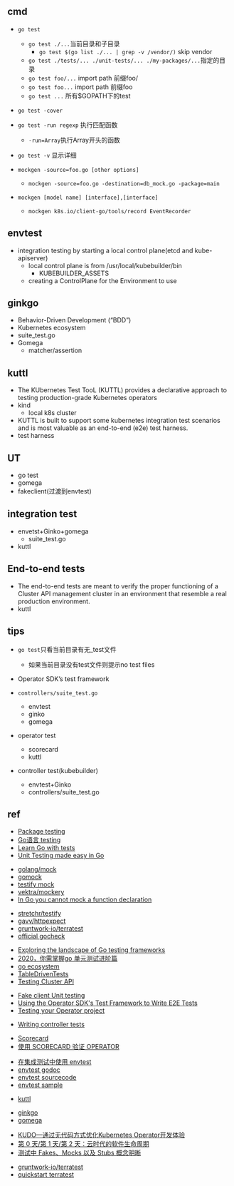 
## cmd
+ `go test`  
    + `go test ./...`当前目录和子目录
        + `go test $(go list ./... | grep -v /vendor/)` skip vendor
    + `go test ./tests/... ./unit-tests/... ./my-packages/...`指定的目录
    + `go test foo/...` import path 前缀foo/
    + `go test foo...` import path 前缀foo
    + `go test ...` 所有$GOPATH下的test
+ `go test -cover`
+ `go test -run regexp` 执行匹配函数
    + `-run=Array`执行Array开头的函数
+ `go test -v` 显示详细

+ `mockgen -source=foo.go [other options] `
    + `mockgen -source=foo.go -destination=db_mock.go -package=main`
+ `mockgen [model name] [interface],[interface]`
    + `mockgen k8s.io/client-go/tools/record EventRecorder`


## envtest
+ integration testing by starting a local control plane(etcd and kube-apiserver)
    +  local control plane is from /usr/local/kubebuilder/bin
        + KUBEBUILDER_ASSETS
    + creating a ControlPlane for the Environment to use

## ginkgo
+ Behavior-Driven Development (“BDD”)
+ Kubernetes ecosystem
+ suite_test.go
+ Gomega
    + matcher/assertion

## kuttl
+ The KUbernetes Test TooL (KUTTL) provides a declarative approach to testing production-grade Kubernetes operators
+ kind
    + local k8s cluster
+ KUTTL is built to support some kubernetes integration test scenarios and is most valuable as an end-to-end (e2e) test harness.
+ test harness

## UT
+ go test
+ gomega
+ fakeclient(过渡到envtest)

## integration test
+ envetst+Ginko+gomega
    + suite_test.go
+ kuttl

## End-to-end tests
+ The end-to-end tests are meant to verify the proper functioning of a Cluster API management cluster in an environment that resemble a real production environment.
+ kuttl






## tips

+ `go test`只看当前目录有无_test文件
    + 如果当前目录没有test文件则提示no test files
+ Operator SDK’s test framework

+ `controllers/suite_test.go`
    + envtest 
    + ginko
    + gomega

+ operator test
    + scorecard
    + kuttl

+ controller test(kubebuilder)
    + envtest+Ginko
    + controllers/suite_test.go



## ref
<!-- unit testing -->
+ [Package testing](https://golang.org/pkg/testing/)
+ [Go语言 testing](https://books.studygolang.com/The-Golang-Standard-Library-by-Example/chapter09/09.1.html)
+ [Learn Go with tests](https://studygolang.gitbook.io/learn-go-with-tests/)
+ [Unit Testing made easy in Go](https://medium.com/rungo/unit-testing-made-easy-in-go-25077669318)

<!-- mock -->
+ [golang/mock](https://github.com/golang/mock)
+ [gomock](https://pkg.go.dev/github.com/golang/mock/gomock)
+ [testify mock](https://pkg.go.dev/github.com/stretchr/testify/mock)
+ [vektra/mockery](https://github.com/vektra/mockery)
+ [In Go you cannot mock a function declaration](https://stackoverflow.com/questions/47643192/how-to-mock-functions-in-golang)

<!-- test libs -->
+ [stretchr/testify](https://github.com/stretchr/testify)
+ [gavv/httpexpect](https://github.com/gavv/httpexpect)
+ [gruntwork-io/terratest](https://github.com/gruntwork-io/terratest)
+ [official gocheck](http://labix.org/gocheck)

<!-- others test -->
+ [Exploring the landscape of Go testing frameworks](https://bmuschko.com/blog/go-testing-frameworks/)
+ [2020，你需掌握go 单元测试进阶篇](https://zhuanlan.zhihu.com/p/150487062)
+ [go ecosystem](https://www.jetbrains.com/research/devecosystem-2018/go/)
+ [TableDrivenTests](https://github.com/golang/go/wiki/TableDrivenTests)
+ [Testing Cluster API](https://cluster-api.sigs.k8s.io/developer/testing.html)

<!-- operator test -->
+ [Fake client Unit testing](https://github.com/operator-framework/operator-sdk/blob/8fb5317317d58a46eb28ca11cdf3e0ba2eb39c93/doc/user/unit-testing.md)
+ [Using the Operator SDK's Test Framework to Write E2E Tests](https://github.com/operator-framework/operator-sdk/blob/2f772d1dc2340dd19bdc3ec8c2dc9f0f77cc8297/doc/test-framework/writing-e2e-tests.md)
+ [Testing your Operator project](https://sdk.operatorframework.io/docs/building-operators/golang/testing/) 
<!-- controller test -->
+ [Writing controller tests](https://book.kubebuilder.io/cronjob-tutorial/writing-tests.html)

<!-- Scorecard -->
+ [Scorecard](https://sdk.operatorframework.io/docs/advanced-topics/scorecard/scorecard/)
+ [使用 SCORECARD 验证 OPERATOR](https://access.redhat.com/documentation/zh-cn/openshift_container_platform/4.5/html/operators/osdk-scorecard)

<!-- envtest -->
+ [在集成测试中使用 envtest](https://cloudnative.to/kubebuilder/reference/envtest.html)
+ [envtest godoc](https://pkg.go.dev/sigs.k8s.io/controller-runtime/pkg/envtest)
+ [envtest sourcecode](https://github.com/kubernetes-sigs/controller-runtime/tree/master/pkg/envtest)
+ [envtest sample](https://cluster-api.sigs.k8s.io/developer/testing.html)

<!-- kuttl -->
+ [kuttl](https://kuttl.dev/)

<!-- ginkgo -->
+ [ginkgo](https://onsi.github.io/ginkgo/)
+ [gomega](https://onsi.github.io/gomega/)


<!-- tools -->
+ [KUDO—通过无代码方式优化Kubernetes Operator开发体验](https://my.oschina.net/u/4585208/blog/4399013)
+ [第 0 天/第 1 天/第 2 天：云时代的软件生命周期](https://zhuanlan.zhihu.com/p/92204537)
+ [测试中 Fakes、Mocks 以及 Stubs 概念明晰](https://zhuanlan.zhihu.com/p/26942686)

<!-- terratest -->
+ [gruntwork-io/terratest](https://github.com/gruntwork-io/terratest)
+ [quickstart terratest](https://terratest.gruntwork.io/docs/getting-started/quick-start/)